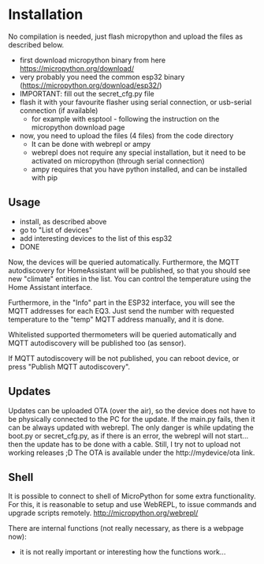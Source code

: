 # Installation
No compilation is needed, just flash micropython and upload the files as described below.

 - first download micropython binary from here https://micropython.org/download/
 - very probably you need the common esp32 binary (https://micropython.org/download/esp32/)
 - IMPORTANT: fill out the secret_cfg.py file
 - flash it with your favourite flasher using serial connection, or usb-serial connection (if available)
   - for example with esptool - following the instruction on the micropython download page
 - now, you need to upload the files (4 files) from the code directory
   - It can be done with webrepl or ampy
   - webrepl does not require any special installation, but it need to be activated on micropython (through serial connection)
   - ampy requires that you have python installed, and can be installed with pip

## Usage
 - install, as described above
 - go to "List of devices"
 - add interesting devices to the list of this esp32
 - DONE

Now, the devices will be queried automatically. Furthermore, the MQTT autodiscovery for HomeAssistant will be
published, so that you should see new "climate" entities in the list.
You can control the temperature using the Home Assistant interface.

Furthermore, in the "Info" part in the ESP32 interface, you will see the MQTT addresses
for each EQ3. Just send the number with requested temperature to the "temp" MQTT address manually, and it is done.

Whitelisted supported thermometers will be queried automatically and MQTT autodiscovery will be published too (as sensor).

If MQTT autodiscovery will be not published, you can reboot device, or press "Publish MQTT autodiscovery".

## Updates
Updates can be uploaded OTA (over the air), so the device does not have to be physically connected to the PC for the update.
If the main.py fails, then it can be always updated with webrepl.
The only danger is while updating the boot.py or secret_cfg.py, as if there is an error, the webrepl will not start... then the update has to be done with a cable. Still, I try not to upload not working releases ;D
The OTA is available under the http://mydevice/ota link.

## Shell
It is possible to connect to shell of MicroPython for some extra functionality.
For this, it is reasonable to setup and use WebREPL, to issue commands and upgrade scripts remotely.
http://micropython.org/webrepl/

There are internal functions (not really necessary, as there is a webpage now):
  - it is not really important or interesting how the functions work...
